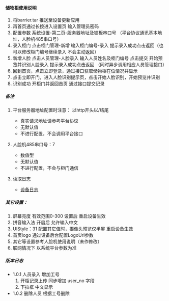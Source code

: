 #### 储物柜使用说明
1. 将barrier.tar 推送至设备更新应用
2. 再首页通过长按进入设置页 输入管理员密码
3. 配置参数 系统设置-第二页-服务器地址及锁板串口号  （平台协议通讯基本地址，人脸机485串口号）
4. 录入柜门 点击柜门管理-新增 输入柜门编号-录入  提示录入成功点击返回（也可以修改柜门编号继续录入 不会主动返回）
5. 新增人脸 点击人员管理-人脸录入 输入人员姓名及柜门编号 点击提交 开始预览并识别人脸录入 提示录入成功点击返回 （同时异步调用相应人员管理接口）
6. 回到首页，点击立即登录，通过接口获取储物柜在位情况并显示
7. 点击立即开门，进入人脸识别提示页，点击开始人脸识别，开始预览并识别
8. 识别成功 开柜门并返回首页 通过接口提交记录

##### 备注
1. 平台服务器地址配置时注意： 以http开头以/结尾
	- 真实请求地址请参考平台协议
	- 无默认值
	- 不进行配置，不会调用平台接口

2. 人脸机485串口号：7
	- 数值型
	- 无默认值
	- 不进行配置，不会与柜门通信

3. 读取日志
	- [设备日志](http://{{device_ip}}:8080/api/log/v1)

##### 其它设置：
1. 屏幕亮度 有效范围0-300 设置后 重启设备生效
2. 拼音输入法 开启后  允许输入中文
3. UIStyle：31 配置其它值时，摄像头预览仅半屏  重启设备生效
4. 首页logo 通过设备后台配置LogoUrl参数
5. 其它等设置参考人脸机使用说明（未作修改）
6. 联网情况下 以系统平台参数为准

##### 版本日志
-	1.0.1 人员录入 增加工号
     1. 开柜记录上传 同步增加 user_no 字段
     2. 下拉框 中文显示
-   1.0.2 删除人员 根据工号删除

     